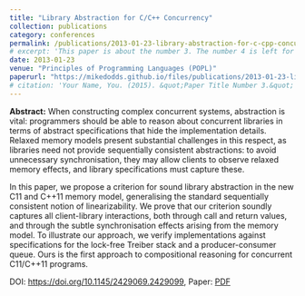 ```yaml
---
title: "Library Abstraction for C/C++ Concurrency"
collection: publications
category: conferences
permalink: /publications/2013-01-23-library-abstraction-for-c-cpp-concurrency
# excerpt: 'This paper is about the number 3. The number 4 is left for future work.'
date: 2013-01-23
venue: "Principles of Programming Languages (POPL)"
paperurl: "https://mikedodds.github.io/files/publications/2013-01-23-library-abstraction-for-c-cpp-concurrency.pdf"
# citation: 'Your Name, You. (2015). &quot;Paper Title Number 3.&quot; <i>Journal 1</i>. 1(3).'
---
```


**Abstract:** When constructing complex concurrent systems, abstraction is vital: programmers should be able to reason about concurrent libraries in terms of abstract specifications that hide the implementation details. Relaxed memory models present substantial challenges in this respect, as libraries need not provide sequentially consistent abstractions: to avoid unnecessary synchronisation, they may allow clients to observe relaxed memory effects, and library specifications must capture these.

In this paper, we propose a criterion for sound library abstraction in the new C11 and C++11 memory model, generalising the standard sequentially consistent notion of linearizability. We prove that our criterion soundly captures all client-library interactions, both through call and return values, and through the subtle synchronisation effects arising from the memory model. To illustrate our approach, we verify implementations against specifications for the lock-free Treiber stack and a producer-consumer queue. Ours is the first approach to compositional reasoning for concurrent C11/C++11 programs.

DOI: <https://doi.org/10.1145/2429069.2429099>, Paper: [PDF](https://mikedodds.github.io/files/publications/2013-01-23-library-abstraction-for-c-cpp-concurrency.pdf)